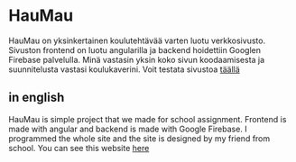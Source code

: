 # HauMau

HauMau on yksinkertainen koulutehtävää varten luotu verkkosivusto. Sivuston frontend on luotu angularilla ja backend hoidettiin Googlen Firebase palvelulla. Minä vastasin yksin koko sivun koodaamisesta ja suunnitelusta vastasi koulukaverini. Voit testata sivustoa [täällä](https://rescueapp-a0172.web.app/frontpage)

## in english

HauMau is simple project that we made for school assignment. Frontend is made with angular and backend is made with Google Firebase. I programmed the whole site and the site is designed by my friend from school. You can see this website [here](https://rescueapp-a0172.web.app/frontpage)
